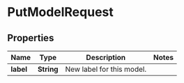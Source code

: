 

# PutModelRequest


## Properties

| Name | Type | Description | Notes |
|------------ | ------------- | ------------- | -------------|
|**label** | **String** | New label for this model. |  |



